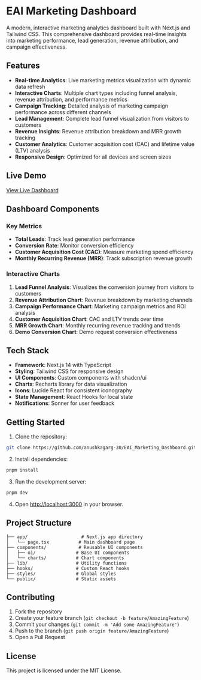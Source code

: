 # EAI Marketing Dashboard

A modern, interactive marketing analytics dashboard built with Next.js and Tailwind CSS. This comprehensive dashboard provides real-time insights into marketing performance, lead generation, revenue attribution, and campaign effectiveness.

## Features

- **Real-time Analytics**: Live marketing metrics visualization with dynamic data refresh
- **Interactive Charts**: Multiple chart types including funnel analysis, revenue attribution, and performance metrics
- **Campaign Tracking**: Detailed analysis of marketing campaign performance across different channels
- **Lead Management**: Complete lead funnel visualization from visitors to customers
- **Revenue Insights**: Revenue attribution breakdown and MRR growth tracking
- **Customer Analytics**: Customer acquisition cost (CAC) and lifetime value (LTV) analysis
- **Responsive Design**: Optimized for all devices and screen sizes

## Live Demo

[View Live Dashboard](https://eaimarketingdashboard.netlify.app/)

## Dashboard Components

### Key Metrics
- **Total Leads**: Track lead generation performance
- **Conversion Rate**: Monitor conversion efficiency
- **Customer Acquisition Cost (CAC)**: Measure marketing spend efficiency
- **Monthly Recurring Revenue (MRR)**: Track subscription revenue growth

### Interactive Charts
1. **Lead Funnel Analysis**: Visualizes the conversion journey from visitors to customers
2. **Revenue Attribution Chart**: Revenue breakdown by marketing channels
3. **Campaign Performance Chart**: Marketing campaign metrics and ROI analysis
4. **Customer Acquisition Chart**: CAC and LTV trends over time
5. **MRR Growth Chart**: Monthly recurring revenue tracking and trends
6. **Demo Conversion Chart**: Demo request conversion effectiveness

## Tech Stack

- **Framework**: Next.js 14 with TypeScript
- **Styling**: Tailwind CSS for responsive design
- **UI Components**: Custom components with shadcn/ui
- **Charts**: Recharts library for data visualization
- **Icons**: Lucide React for consistent iconography
- **State Management**: React Hooks for local state
- **Notifications**: Sonner for user feedback

## Getting Started

1. Clone the repository:
```bash
git clone https://github.com/anushkagarg-30/EAI_Marketing_Dashboard.git
```

2. Install dependencies:
```bash
pnpm install
```

3. Run the development server:
```bash
pnpm dev
```

4. Open [http://localhost:3000](http://localhost:3000) in your browser.

## Project Structure

```
├── app/                    # Next.js app directory
│   └── page.tsx           # Main dashboard page
├── components/            # Reusable UI components
│   ├── ui/               # Base UI components
│   └── charts/           # Chart components
├── lib/                  # Utility functions
├── hooks/                # Custom React hooks
├── styles/               # Global styles
└── public/               # Static assets
```

## Contributing

1. Fork the repository
2. Create your feature branch (`git checkout -b feature/AmazingFeature`)
3. Commit your changes (`git commit -m 'Add some AmazingFeature'`)
4. Push to the branch (`git push origin feature/AmazingFeature`)
5. Open a Pull Request

## License

This project is licensed under the MIT License. 